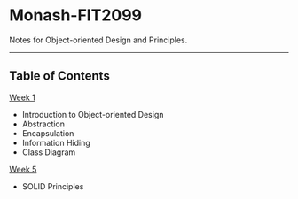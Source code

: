 # Monash-FIT2099

Notes for Object-oriented Design and Principles.

---

## Table of Contents

[Week 1](/week01/)

- Introduction to Object-oriented Design
- Abstraction
- Encapsulation
- Information Hiding
- Class Diagram

[Week 5](/week05/)

- SOLID Principles
